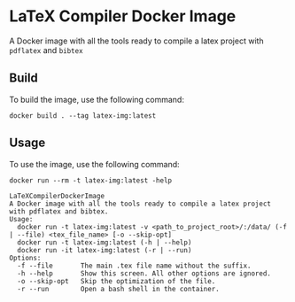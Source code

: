 # LaTeX Compiler Docker Image
A Docker image with all the tools ready to compile a latex project with `pdflatex` and `bibtex`

## Build

To build the image, use the following command:

```shell
docker build . --tag latex-img:latest
```

## Usage

To use the image, use the following command:

```shell
docker run --rm -t latex-img:latest -help

LaTeXCompilerDockerImage
A Docker image with all the tools ready to compile a latex project with pdflatex and bibtex.
Usage:
  docker run -t latex-img:latest -v <path_to_project_root>/:/data/ (-f | --file) <tex_file_name> [-o --skip-opt]
  docker run -t latex-img:latest (-h | --help)
  docker run -it latex-img:latest (-r | --run)
Options:
  -f --file       The main .tex file name without the suffix.
  -h --help       Show this screen. All other options are ignored.
  -o --skip-opt   Skip the optimization of the file.
  -r --run        Open a bash shell in the container.
```
